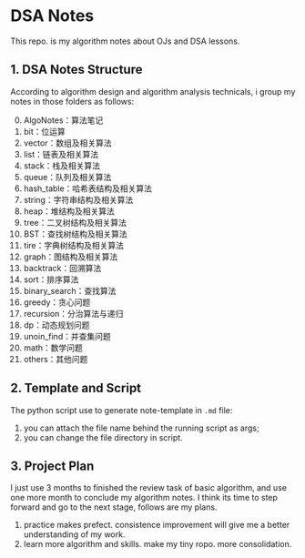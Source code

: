 # DSA Notes

This repo. is my algorithm notes about OJs and DSA lessons.

## 1. DSA Notes Structure

According to algorithm design and algorithm analysis technicals, i group my notes in those folders as follows:

0. AlgoNotes：算法笔记
1. bit：位运算
2. vector：数组及相关算法
3. list：链表及相关算法
4. stack：栈及相关算法
5. queue：队列及相关算法
6. hash_table：哈希表结构及相关算法
7. string：字符串结构及相关算法
8. heap：堆结构及相关算法
9. tree：二叉树结构及相关算法
10. BST：查找树结构及相关算法
11. tire：字典树结构及相关算法
12. graph：图结构及相关算法
13. backtrack：回溯算法
14. sort：排序算法
15. binary_search：查找算法
16. greedy：贪心问题
17. recursion：分治算法与递归
18. dp：动态规划问题
19. unoin_find：并查集问题
20. math：数学问题
21. others：其他问题

## 2. Template and Script

The python script use to generate note-template in `.md` file:

1. you can attach the file name behind the running script as args;
2. you can change the file directory in script.

## 3. Project Plan

I just use 3 months to finished the review task of basic algorithm, and use one more month to conclude my algorithm notes. I think its time to step forward and go to the next stage, follows are my plans.

1. practice makes prefect. consistence improvement will give me a better understanding of my work.
2. learn more algorithm and skills. make my tiny ropo. more consolidation.
